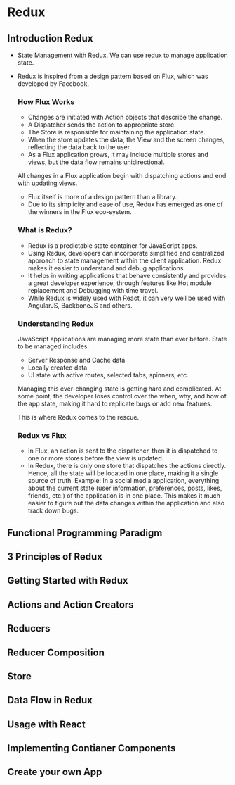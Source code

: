 # Redux

## Introduction Redux
- State Management with Redux. We can use redux to manage application state.
- Redux is inspired from a design pattern based on Flux, which was developed by Facebook.
  ### How Flux Works
    - Changes are initiated with Action objects that describe the change.
    - A Dispatcher sends the action to appropriate store.
    - The Store is responsible for maintaining the application state.
    - When the store updates the data, the View and the screen changes, reflecting the data back to the user.
    - As a Flux application grows, it may include multiple stores and views, but the data flow remains unidirectional.
    
    All changes in a Flux application begin with dispatching actions and end with updating views.
    
  - Flux itself is more of a design pattern than a library.
  - Due to its simplicity and ease of use, Redux has emerged as one of the winners in the Flux eco-system.
  
  ### What is Redux?
    - Redux is a predictable state container for JavaScript apps.
    - Using Redux, developers can incorporate simplified and centralized approach to state management within the client application. Redux makes it easier to understand and debug applications.
    - It helps in writing applications that behave consistently and provides a great developer experience, through features like Hot module replacement and Debugging with time travel.
    - While Redux is widely used with React, it can very well be used with AngularJS, BackboneJS and others.

  ### Understanding Redux 
  JavaScript applications are managing more state than ever before. State to be managed includes:
  - Server Response and Cache data
  - Locally created data
  - UI state with active routes, selected tabs, spinners, etc.
  
  Managing this ever-changing state is getting hard and complicated. At some point, the developer loses control over the when, why, and how of the app state, making it hard to replicate bugs or add new features.
  
  This is where Redux comes to the rescue.
  
  
  ### Redux vs Flux
  - In Flux, an action is sent to the dispatcher, then it is dispatched to one or more stores before the view is updated.
  - In Redux, there is only one store that dispatches the actions directly. Hence, all the state will be located in one place, making it a single source of truth.
  Example: In a social media application, everything about the current state (user information, preferences, posts, likes, friends, etc.) of the application is in one place. This makes it much easier to figure out the data changes within the application and also track down bugs.
  

## Functional Programming Paradigm
## 3 Principles of Redux
## Getting Started with Redux 
## Actions and Action Creators 
## Reducers
## Reducer Composition
## Store
## Data Flow in Redux
## Usage with React
## Implementing Contianer Components
## Create your own App
